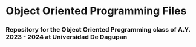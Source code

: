 # Object Oriented Programming Files
### Repository for the Object Oriented Programming class of A.Y. 2023 - 2024 at Universidad De Dagupan
